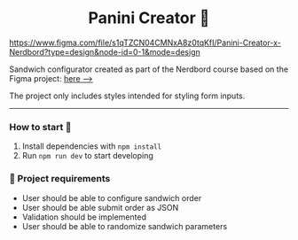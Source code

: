 <h1 align="center">
  Panini Creator 🥪
</h1>

https://www.figma.com/file/s1qTZCN04CMNxA8z0tqKfI/Panini-Creator-x-Nerdbord?type=design&node-id=0-1&mode=design

Sandwich configurator created as part of the Nerdbord course based on the Figma project: <a href = "https://www.figma.com/file/s1qTZCN04CMNxA8z0tqKfI/Panini-Creator-x-Nerdbord?type=design&node-id=0-1&mode=design"> here --></a> 

The project only includes styles intended for styling form inputs.

---

### How to start 🚀

1. Install dependencies with ``npm install``
2. Run ``npm run dev`` to start developing

### 📝 Project requirements

- User should be able to configure sandwich order
- User should be able submit order as JSON
- Validation should be implemented
- User should be able to randomize sandwich parameters
